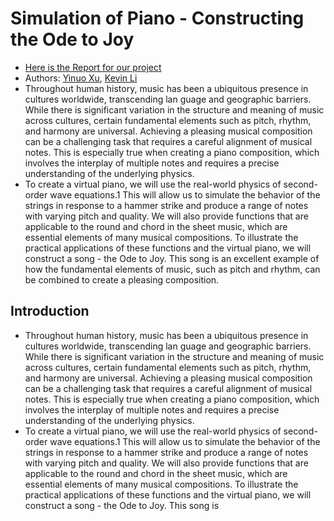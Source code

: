 # Simulation of Piano - Constructing the Ode to Joy 
* [Here is the Report for our project](https://docs.google.com/document/d/1YFvwWUA-OboXhtZQ-PiQBrU8E3DFvm1ECELqBM9XU64/edit)
* Authors: [Yinuo Xu](https://github.com/YinoXu), [Kevin Li](https://github.com/kevinli2001)
* Throughout human history, music has been a ubiquitous presence in cultures worldwide, transcending lan guage and geographic barriers. While there is significant variation in the structure and meaning of music across cultures, certain fundamental elements such as pitch, rhythm, and harmony are universal. Achieving a pleasing musical composition can be a challenging task that requires a careful alignment of musical notes. This is especially true when creating a piano composition, which involves the interplay of multiple notes and requires a precise understanding of the underlying physics. 
* To create a virtual piano, we will use the real-world physics of second-order wave equations.1 This will allow us to simulate the behavior of the strings in response to a hammer strike and produce a range of notes with varying pitch and quality. We will also provide functions that are applicable to the round and chord in the sheet music, which are essential elements of many musical compositions. 
To illustrate the practical applications of these functions and the virtual piano, we will construct a song - the Ode to Joy. This song is an excellent example of how the fundamental elements of music, such as pitch and rhythm, can be combined to create a pleasing composition. 

## Introduction 
* Throughout human history, music has been a ubiquitous presence in cultures worldwide, transcending lan guage and geographic barriers. While there is significant variation in the structure and meaning of music across cultures, certain fundamental elements such as pitch, rhythm, and harmony are universal. Achieving a pleasing musical composition can be a challenging task that requires a careful alignment of musical notes. This is especially true when creating a piano composition, which involves the interplay of multiple notes and requires a precise understanding of the underlying physics. 
* To create a virtual piano, we will use the real-world physics of second-order wave equations.1 This will allow us to simulate the behavior of the strings in response to a hammer strike and produce a range of notes with varying pitch and quality. We will also provide functions that are applicable to the round and chord in the sheet music, which are essential elements of many musical compositions. 
To illustrate the practical applications of these functions and the virtual piano, we will construct a song - the Ode to Joy. This song is 

